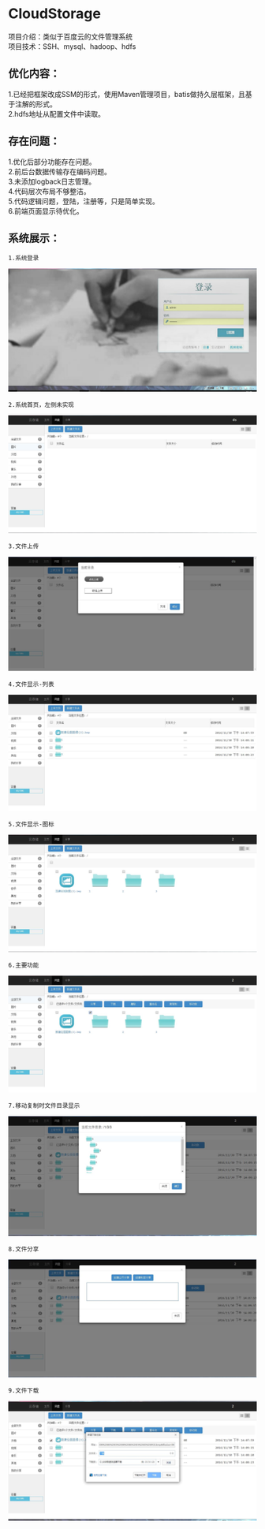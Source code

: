 # CloudStorage

项目介绍：类似于百度云的文件管理系统<br/>
项目技术：SSH、mysql、hadoop、hdfs<br/>

优化内容：<br/>
---
1.已经把框架改成SSM的形式，使用Maven管理项目，batis做持久层框架，且基于注解的形式。<br/>
2.hdfs地址从配置文件中读取。<br/>

存在问题：<br/>
---

1.优化后部分功能存在问题。<br/>
2.前后台数据传输存在编码问题。<br/>
3.未添加logback日志管理。<br>
4.代码层次布局不够整洁。<br>
5.代码逻辑问题，登陆，注册等，只是简单实现。<br>
6.前端页面显示待优化。<br/>

系统展示：
---
```
1.系统登录
```

![image](https://github.com/rainyInSeptember/CloudStorage/raw/master/web/img/img/1.jpg)
```
2.系统首页，左侧未实现
```
![image](https://github.com/rainyInSeptember/CloudStorage/raw/master/web/img/img/2.jpg)
```
3.文件上传
```
![image](https://github.com/rainyInSeptember/CloudStorage/raw/master/web/img/img/3.jpg)
```
4.文件显示-列表
```
![image](https://github.com/rainyInSeptember/CloudStorage/raw/master/web/img/img/4.jpg)
```
5.文件显示-图标
```
![image](https://github.com/rainyInSeptember/CloudStorage/raw/master/web/img/img/5.jpg)
```
6.主要功能
```
![image](https://github.com/rainyInSeptember/CloudStorage/raw/master/web/img/img/6.jpg)
```
7.移动复制时文件目录显示
```
![image](https://github.com/rainyInSeptember/CloudStorage/raw/master/web/img/img/7.jpg)
```
8.文件分享
```
![image](https://github.com/rainyInSeptember/CloudStorage/raw/master/web/img/img/8.jpg)
```
9.文件下载
```
![image](https://github.com/rainyInSeptember/CloudStorage/raw/master/web/img/img/9.jpg)

